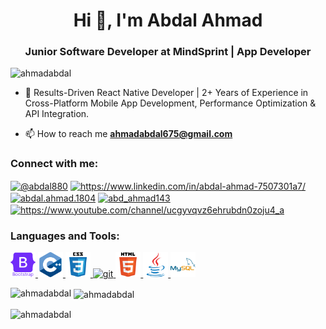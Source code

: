 <h1 align="center">Hi 👋, I'm Abdal Ahmad</h1>
<h3 align="center">Junior Software Developer at MindSprint | App Developer</h3>

<p align="left"> <img src="https://komarev.com/ghpvc/?username=ahmadabdal&label=Profile%20views&color=0e75b6&style=flat" alt="ahmadabdal" /> </p>

<!-- <p align="left"> <a href="https://twitter.com/@abdal880" target="blank"><img src="https://img.shields.io/twitter/follow/@abdal880?logo=twitter&style=for-the-badge" alt="@abdal880" /></a> </p> -->

- 🌱 Results-Driven React Native Developer | 2+ Years of Experience in Cross-Platform Mobile App Development, Performance Optimization & API Integration.


- 📫 How to reach me **ahmadabdal675@gmail.com**

<h3 align="left">Connect with me:</h3>
<p align="left">
<a href="https://twitter.com/@abdal880" target="blank"><img align="center" src="https://raw.githubusercontent.com/rahuldkjain/github-profile-readme-generator/master/src/images/icons/Social/twitter.svg" alt="@abdal880" height="30" width="40" /></a>
<a href="https://linkedin.com/in/https://www.linkedin.com/in/abdal-ahmad-7507301a7/" target="blank"><img align="center" src="https://raw.githubusercontent.com/rahuldkjain/github-profile-readme-generator/master/src/images/icons/Social/linked-in-alt.svg" alt="https://www.linkedin.com/in/abdal-ahmad-7507301a7/" height="30" width="40" /></a>
<a href="https://fb.com/abdal.ahmad.1804" target="blank"><img align="center" src="https://raw.githubusercontent.com/rahuldkjain/github-profile-readme-generator/master/src/images/icons/Social/facebook.svg" alt="abdal.ahmad.1804" height="30" width="40" /></a>
<a href="https://instagram.com/abd_ahmad143" target="blank"><img align="center" src="https://raw.githubusercontent.com/rahuldkjain/github-profile-readme-generator/master/src/images/icons/Social/instagram.svg" alt="abd_ahmad143" height="30" width="40" /></a>
<a href="https://www.youtube.com/channel/ucgyvqvz6ehrubdn0zoju4_a" target="blank"><img align="center" src="https://raw.githubusercontent.com/rahuldkjain/github-profile-readme-generator/master/src/images/icons/Social/youtube.svg" alt="https://www.youtube.com/channel/ucgyvqvz6ehrubdn0zoju4_a" height="30" width="40" /></a>
</p>

<h3 align="left">Languages and Tools:</h3>
<p align="left"> <a href="https://getbootstrap.com" target="_blank" rel="noreferrer"> <img src="https://raw.githubusercontent.com/devicons/devicon/master/icons/bootstrap/bootstrap-plain-wordmark.svg" alt="bootstrap" width="40" height="40"/> </a> <a href="https://www.w3schools.com/cpp/" target="_blank" rel="noreferrer"> <img src="https://raw.githubusercontent.com/devicons/devicon/master/icons/cplusplus/cplusplus-original.svg" alt="cplusplus" width="40" height="40"/> </a> <a href="https://www.w3schools.com/css/" target="_blank" rel="noreferrer"> <img src="https://raw.githubusercontent.com/devicons/devicon/master/icons/css3/css3-original-wordmark.svg" alt="css3" width="40" height="40"/> </a> <a href="https://git-scm.com/" target="_blank" rel="noreferrer"> <img src="https://www.vectorlogo.zone/logos/git-scm/git-scm-icon.svg" alt="git" width="40" height="40"/> </a> <a href="https://www.w3.org/html/" target="_blank" rel="noreferrer"> <img src="https://raw.githubusercontent.com/devicons/devicon/master/icons/html5/html5-original-wordmark.svg" alt="html5" width="40" height="40"/> </a> <a href="https://www.java.com" target="_blank" rel="noreferrer"> <img src="https://raw.githubusercontent.com/devicons/devicon/master/icons/java/java-original.svg" alt="java" width="40" height="40"/> </a> <a href="https://www.mysql.com/" target="_blank" rel="noreferrer"> <img src="https://raw.githubusercontent.com/devicons/devicon/master/icons/mysql/mysql-original-wordmark.svg" alt="mysql" width="40" height="40"/> </a> </p>

<p><img align="left" src="https://github-readme-stats.vercel.app/api/top-langs?username=ahmadabdal&show_icons=true&locale=en&layout=compact" alt="ahmadabdal" /></p>

<p>&nbsp;<img align="center" src="https://github-readme-stats.vercel.app/api?username=ahmadabdal&show_icons=true&locale=en" alt="ahmadabdal" /></p>

<p><img align="center" src="https://github-readme-streak-stats.herokuapp.com/?user=ahmadabdal&" alt="ahmadabdal" /></p>
